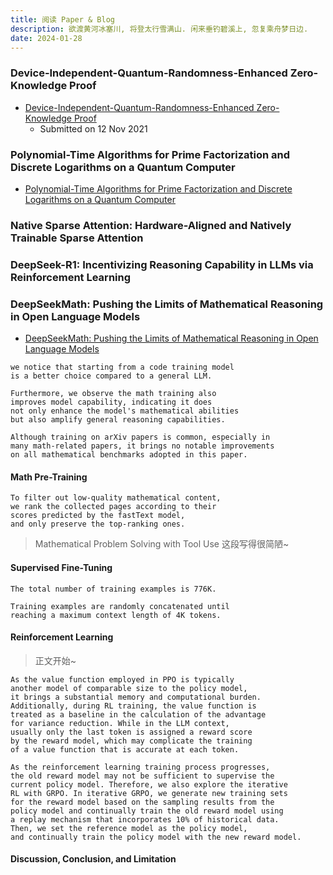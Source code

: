 ```yaml
---
title: 阅读 Paper & Blog
description: 欲渡黄河冰塞川, 将登太行雪满山. 闲来垂钓碧溪上, 忽复乘舟梦日边.
date: 2024-01-28
---
```


### Device-Independent-Quantum-Randomness-Enhanced Zero-Knowledge Proof

- [Device-Independent-Quantum-Randomness-Enhanced Zero-Knowledge Proof](https://arxiv.org/abs/2111.06717)
  - Submitted on 12 Nov 2021


### Polynomial-Time Algorithms for Prime Factorization and Discrete Logarithms on a Quantum Computer

- [Polynomial-Time Algorithms for Prime Factorization and Discrete Logarithms on a Quantum Computer](https://arxiv.org/abs/quant-ph/9508027)

### Native Sparse Attention: Hardware-Aligned and Natively Trainable Sparse Attention
### DeepSeek-R1: Incentivizing Reasoning Capability in LLMs via Reinforcement Learning

### DeepSeekMath: Pushing the Limits of Mathematical Reasoning in Open Language Models

- [DeepSeekMath: Pushing the Limits of Mathematical Reasoning in Open Language Models](https://arxiv.org/abs/2402.03300)

```
we notice that starting from a code training model
is a better choice compared to a general LLM.

Furthermore, we observe the math training also
improves model capability, indicating it does
not only enhance the model's mathematical abilities
but also amplify general reasoning capabilities.
```

```
Although training on arXiv papers is common, especially in
many math-related papers, it brings no notable improvements
on all mathematical benchmarks adopted in this paper.
```

#### Math Pre-Training

```
To filter out low-quality mathematical content,
we rank the collected pages according to their
scores predicted by the fastText model,
and only preserve the top-ranking ones.
```

> Mathematical Problem Solving with Tool Use
  这段写得很简陋~

#### Supervised Fine-Tuning

```
The total number of training examples is 776K.

Training examples are randomly concatenated until
reaching a maximum context length of 4K tokens.
```

#### Reinforcement Learning

> 正文开始~

```
As the value function employed in PPO is typically
another model of comparable size to the policy model,
it brings a substantial memory and computational burden.
Additionally, during RL training, the value function is
treated as a baseline in the calculation of the advantage
for variance reduction. While in the LLM context,
usually only the last token is assigned a reward score
by the reward model, which may complicate the training
of a value function that is accurate at each token.
```

```
As the reinforcement learning training process progresses,
the old reward model may not be sufficient to supervise the
current policy model. Therefore, we also explore the iterative
RL with GRPO. In iterative GRPO, we generate new training sets
for the reward model based on the sampling results from the
policy model and continually train the old reward model using
a replay mechanism that incorporates 10% of historical data.
Then, we set the reference model as the policy model,
and continually train the policy model with the new reward model.
```

#### Discussion, Conclusion, and Limitation
